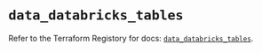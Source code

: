 # `data_databricks_tables`

Refer to the Terraform Registory for docs: [`data_databricks_tables`](https://registry.terraform.io/providers/databricks/databricks/1.32.0/docs/data-sources/tables).
